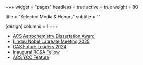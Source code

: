 +++
widget = "pages"
headless = true
active = true
weight = 80

title = "Selected Media & Honors"
subtitle = ""

[design]
  columns = 1
+++

- [ACS Astrochemistry Dissertation Award](http://astro.phys-acs.org/news.html#2025_Award)
- [Lindau Nobel Laureate Meeting 2025](https://stories.tamu.edu/news/2025/05/28/texas-am-hosts-young-scientists-from-around-the-us-selected-to-attend-2025-lindau-nobel-laureate-meetings/)
- [CAS Future Leaders 2024](https://www.cas.org/press-releases/cas-announces-2024-selections-prestigious-cas-future-leaders-program)
- [Inaugural RCSA Fellow](https://rescorp.org/2024/03/rcsa-selects-inaugural-class-of-rcsa-fellows/)
- [ACS YCC Feature](https://acsycc.org/meet-the-ycc-michelle-brann/)


